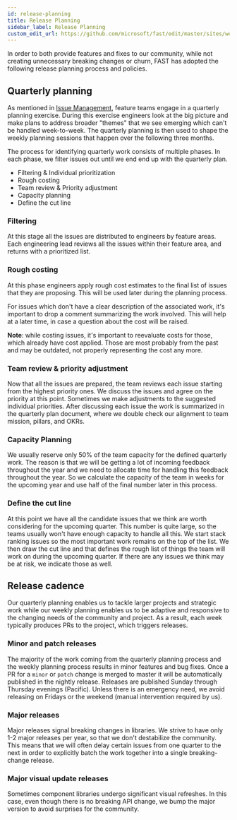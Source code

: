 ```yaml
---
id: release-planning
title: Release Planning
sidebar_label: Release Planning
custom_edit_url: https://github.com/microsoft/fast/edit/master/sites/website/src/docs/community/release-planning.md
---
```


In order to both provide features and fixes to our community, while not creating unnecessary breaking changes or churn, FAST has adopted the following release planning process and policies.

## Quarterly planning

As mentioned in [Issue Management](/docs/community/issue-management/), feature teams engage in a quarterly planning exercise. During this exercise engineers look at the big picture and make plans to address broader "themes" that we see emerging which can't be handled week-to-week. The quarterly planning is then used to shape the weekly planning sessions that happen over the following three months. 

The process for identifying quarterly work consists of multiple phases. In each phase, we filter issues out until we end end up with the quarterly plan.

- Filtering & Individual prioritization
- Rough costing
- Team review & Priority adjustment
- Capacity planning
- Define the cut line

### Filtering

At this stage all the issues are distributed to engineers by feature areas. Each engineering lead reviews all the issues within their feature area, and returns with a prioritized list.

### Rough costing

At this phase engineers apply rough cost estimates to the final list of issues that they are proposing. This will be used later during the planning process.

For issues which don't have a clear description of the associated work, it's important to drop a comment summarizing the work involved. This will help at a later time, in case a question about the cost will be raised.

**Note**: while costing issues, it's important to reevaluate costs for those, which already have cost applied. Those are most probably from the past and may be outdated, not properly representing the cost any more.

### Team review & priority adjustment

Now that all the issues are prepared, the team reviews each issue starting from the highest priority ones. We discuss the issues and agree on the priority at this point. Sometimes we make adjustments to the suggested individual priorities. After discussing each issue the work is summarized in the quarterly plan document, where we double check our alignment to team mission, pillars, and OKRs.

### Capacity Planning

We usually reserve only 50% of the team capacity for the defined quarterly work. The reason is that we will be getting a lot of incoming feedback throughout the year and we need to allocate time for handling this feedback throughout the year. So we calculate the capacity of the team in weeks for the upcoming year and use half of the final number later in this process.

### Define the cut line

At this point we have all the candidate issues that we think are worth considering for the upcoming quarter. This number is quite large, so the teams usually won't have enough capacity to handle all this.
We start stack ranking issues so the most important work remains on the top of the list. We then draw the cut line and that defines the rough list of things the team will work on during the upcoming quarter. If there are any issues we think may be at risk, we indicate those as well.

## Release cadence

Our quarterly planning enables us to tackle larger projects and strategic work while our weekly planning enables us to be adaptive and responsive to the changing needs of the community and project. As a result, each week typically produces PRs to the project, which triggers releases.

### Minor and patch releases

The majority of the work coming from the quarterly planning process and the weekly planning process results in minor features and bug fixes. Once a PR for a `minor` or `patch` change is merged to master it will be automatically published in the nightly release. Releases are published Sunday through Thursday evenings (Pacific). Unless there is an emergency need, we avoid releasing on Fridays or the weekend (manual intervention required by us).

### Major releases

Major releases signal breaking changes in libraries. We strive to have only 1-2 major releases per year, so that we don't destabilize the community. This means that we will often delay certain issues from one quarter to the next in order to explicitly batch the work together into a single breaking-change release. 

### Major visual update releases

Sometimes component libraries undergo significant visual refreshes. In this case, even though there is no breaking API change, we bump the major version to avoid surprises for the community.
